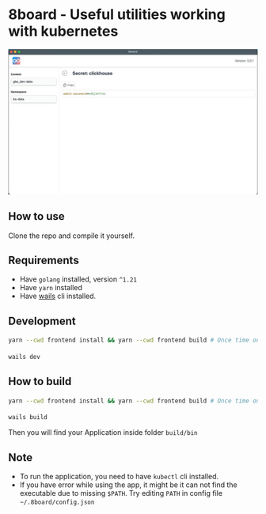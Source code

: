 # 8board - Useful utilities working with kubernetes

![screenshot](./images/screenshot-1.jpg)

## How to use

Clone the repo and compile it yourself.

## Requirements

- Have `golang` installed, version `^1.21`
- Have `yarn` installed
- Have [wails](https://wails.io/docs/gettingstarted/installation) cli installed.

## Development

```bash
yarn --cwd frontend install && yarn --cwd frontend build # Once time only

wails dev
```

## How to build

```bash
yarn --cwd frontend install && yarn --cwd frontend build # Once time only

wails build
```

Then you will find your Application inside folder `build/bin`

## Note

- To run the application, you need to have `kubectl` cli installed.
- If you have error while using the app, it might be it can not find the executable due to missing `$PATH`.
  Try editing `PATH` in config file `~/.8board/config.json`

